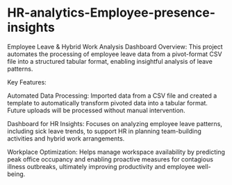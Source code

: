 # HR-analytics-Employee-presence-insights
Employee Leave & Hybrid Work Analysis Dashboard
Overview:
This project automates the processing of employee leave data from a pivot-format CSV file into a structured tabular format, enabling insightful analysis of leave patterns.

Key Features:

Automated Data Processing: Imported data from a CSV file and created a template to automatically transform pivoted data into a tabular format. Future uploads will be processed without manual intervention.

Dashboard for HR Insights: Focuses on analyzing employee leave patterns, including sick leave trends, to support HR in planning team-building activities and hybrid work arrangements.

Workplace Optimization: Helps manage workspace availability by predicting peak office occupancy and enabling proactive measures for contagious illness outbreaks, ultimately improving productivity and employee well-being.

